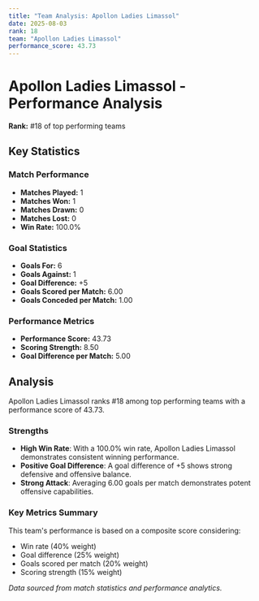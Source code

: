 ```yaml
---
title: "Team Analysis: Apollon Ladies Limassol"
date: 2025-08-03
rank: 18
team: "Apollon Ladies Limassol"
performance_score: 43.73
---
```


# Apollon Ladies Limassol - Performance Analysis

**Rank:** #18 of top performing teams

## Key Statistics

### Match Performance
- **Matches Played:** 1
- **Matches Won:** 1
- **Matches Drawn:** 0
- **Matches Lost:** 0
- **Win Rate:** 100.0%

### Goal Statistics
- **Goals For:** 6
- **Goals Against:** 1
- **Goal Difference:** +5
- **Goals Scored per Match:** 6.00
- **Goals Conceded per Match:** 1.00

### Performance Metrics
- **Performance Score:** 43.73
- **Scoring Strength:** 8.50
- **Goal Difference per Match:** 5.00

## Analysis

Apollon Ladies Limassol ranks #18 among top performing teams with a performance score of 43.73.

### Strengths
- **High Win Rate**: With a 100.0% win rate, Apollon Ladies Limassol demonstrates consistent winning performance.
- **Positive Goal Difference**: A goal difference of +5 shows strong defensive and offensive balance.
- **Strong Attack**: Averaging 6.00 goals per match demonstrates potent offensive capabilities.

### Key Metrics Summary

This team's performance is based on a composite score considering:
- Win rate (40% weight)
- Goal difference (25% weight) 
- Goals scored per match (20% weight)
- Scoring strength (15% weight)

*Data sourced from match statistics and performance analytics.*
